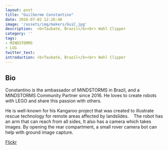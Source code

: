 ```yaml
---
layout: post
title: "Guilherme Constantino"
date: 2016-07-02 12:26:40
image: '/assets/img/makers/GuiC.jpg'
description:  <b>Taubaté, Brazil</b><br> Wahl Clipper
category: ''
tags:
- MINDSTORMS
- LUG
twitter_text:
introduction: <b>Taubaté, Brazil</b><br> Wahl Clipper
---
```




## Bio


Constantino is the ambassador of MINDSTORMS in Brazil, and a MINDSTORMS Community Partner since 2016. He loves to create robots with LEGO and share this passion with others.

He is well-known for his Kangaroo project that was created to illustrate rescue technology for remote areas affected by landslides. 
 
The robot has an arm that can reach from all sides, It also has a camera which takes images. By opening the rear compartment, a small rover camera bot can help with ground image capture.

[Flickr](https://www.flickr.com/photos/139560874@N05/ )
